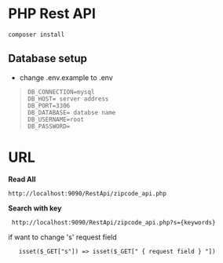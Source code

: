 # PHP Rest API
	
    composer install

## Database setup
	
 - change .env.example to .env
>     DB_CONNECTION=mysql
>     DB_HOST= server address
>     DB_PORT=3306
>     DB_DATABASE= databse name
>     DB_USERNAME=root
>     DB_PASSWORD=

# URL
**Read All**

    http://localhost:9090/RestApi/zipcode_api.php

**Search with key**
   

     http://localhost:9090/RestApi/zipcode_api.php?s={keywords}

 if want to change 's' request field 

       isset($_GET["s"]) => isset($_GET[" { request field } "])


